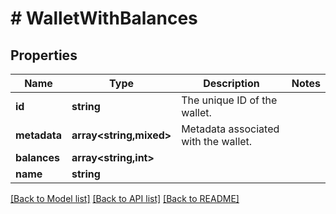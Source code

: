 # # WalletWithBalances

## Properties

Name | Type | Description | Notes
------------ | ------------- | ------------- | -------------
**id** | **string** | The unique ID of the wallet. |
**metadata** | **array<string,mixed>** | Metadata associated with the wallet. |
**balances** | **array<string,int>** |  |
**name** | **string** |  |

[[Back to Model list]](../../README.md#models) [[Back to API list]](../../README.md#endpoints) [[Back to README]](../../README.md)

